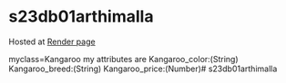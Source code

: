 # s23db01arthimalla
Hosted at [Render page](https://s23db01arthimalla.onrender.com)

myclass=Kangaroo my attributes are
Kangaroo_color:(String) 
Kangaroo_breed:(String) 
Kangaroo_price:(Number)# s23db01arthimalla
